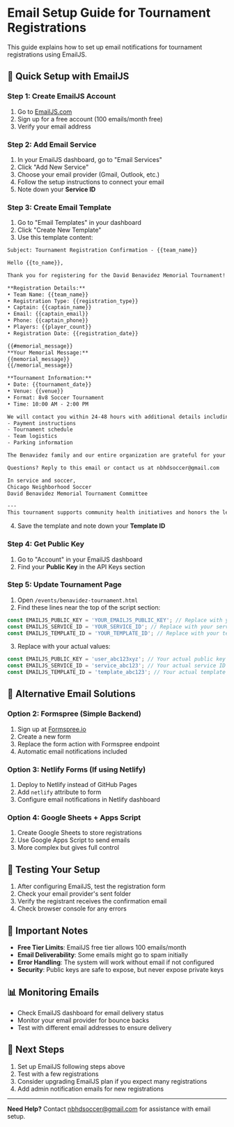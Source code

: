 # Email Setup Guide for Tournament Registrations

This guide explains how to set up email notifications for tournament registrations using EmailJS.

## 🚀 Quick Setup with EmailJS

### Step 1: Create EmailJS Account
1. Go to [EmailJS.com](https://www.emailjs.com/)
2. Sign up for a free account (100 emails/month free)
3. Verify your email address

### Step 2: Add Email Service
1. In your EmailJS dashboard, go to "Email Services"
2. Click "Add New Service"
3. Choose your email provider (Gmail, Outlook, etc.)
4. Follow the setup instructions to connect your email
5. Note down your **Service ID**

### Step 3: Create Email Template
1. Go to "Email Templates" in your dashboard
2. Click "Create New Template"
3. Use this template content:

```html
Subject: Tournament Registration Confirmation - {{team_name}}

Hello {{to_name}},

Thank you for registering for the David Benavidez Memorial Tournament! Your participation honors David's legacy of service and community building.

**Registration Details:**
• Team Name: {{team_name}}
• Registration Type: {{registration_type}}
• Captain: {{captain_name}}
• Email: {{captain_email}}
• Phone: {{captain_phone}}
• Players: {{player_count}}
• Registration Date: {{registration_date}}

{{#memorial_message}}
**Your Memorial Message:**
{{memorial_message}}
{{/memorial_message}}

**Tournament Information:**
• Date: {{tournament_date}}
• Venue: {{venue}}
• Format: 8v8 Soccer Tournament
• Time: 10:00 AM - 2:00 PM

We will contact you within 24-48 hours with additional details including:
- Payment instructions
- Tournament schedule
- Team logistics
- Parking information

The Benavidez family and our entire organization are grateful for your participation in honoring David's memory.

Questions? Reply to this email or contact us at nbhdsoccer@gmail.com

In service and soccer,
Chicago Neighborhood Soccer
David Benavidez Memorial Tournament Committee

---
This tournament supports community health initiatives and honors the legacy of David Benavidez, who dedicated his life to serving others.
```

4. Save the template and note down your **Template ID**

### Step 4: Get Public Key
1. Go to "Account" in your EmailJS dashboard
2. Find your **Public Key** in the API Keys section

### Step 5: Update Tournament Page
1. Open `/events/benavidez-tournament.html`
2. Find these lines near the top of the script section:
```javascript
const EMAILJS_PUBLIC_KEY = 'YOUR_EMAILJS_PUBLIC_KEY'; // Replace with your public key
const EMAILJS_SERVICE_ID = 'YOUR_SERVICE_ID'; // Replace with your service ID
const EMAILJS_TEMPLATE_ID = 'YOUR_TEMPLATE_ID'; // Replace with your template ID
```

3. Replace with your actual values:
```javascript
const EMAILJS_PUBLIC_KEY = 'user_abc123xyz'; // Your actual public key
const EMAILJS_SERVICE_ID = 'service_abc123'; // Your actual service ID
const EMAILJS_TEMPLATE_ID = 'template_abc123'; // Your actual template ID
```

## 📧 Alternative Email Solutions

### Option 2: Formspree (Simple Backend)
1. Sign up at [Formspree.io](https://formspree.io/)
2. Create a new form
3. Replace the form action with Formspree endpoint
4. Automatic email notifications included

### Option 3: Netlify Forms (If using Netlify)
1. Deploy to Netlify instead of GitHub Pages
2. Add `netlify` attribute to form
3. Configure email notifications in Netlify dashboard

### Option 4: Google Sheets + Apps Script
1. Create Google Sheets to store registrations
2. Use Google Apps Script to send emails
3. More complex but gives full control

## 🔧 Testing Your Setup

1. After configuring EmailJS, test the registration form
2. Check your email provider's sent folder
3. Verify the registrant receives the confirmation email
4. Check browser console for any errors

## 🚨 Important Notes

- **Free Tier Limits**: EmailJS free tier allows 100 emails/month
- **Email Deliverability**: Some emails might go to spam initially
- **Error Handling**: The system will work without email if not configured
- **Security**: Public keys are safe to expose, but never expose private keys

## 📊 Monitoring Emails

- Check EmailJS dashboard for email delivery status
- Monitor your email provider for bounce backs
- Test with different email addresses to ensure delivery

## 🎯 Next Steps

1. Set up EmailJS following steps above
2. Test with a few registrations
3. Consider upgrading EmailJS plan if you expect many registrations
4. Add admin notification emails for new registrations

---

**Need Help?** Contact nbhdsoccer@gmail.com for assistance with email setup.
